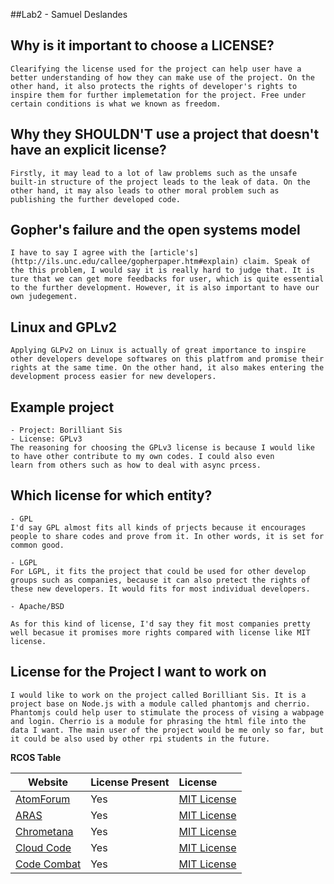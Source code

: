 ##Lab2 - Samuel Deslandes


**Why is it important to choose a LICENSE?** 
---
	Clearifying the license used for the project can help user have a better understanding of how they can make use of the project. On the other hand, it also protects the rights of developer's rights to inspire them for further implemetation for the project. Free under certain conditions is what we known as freedom.

**Why they SHOULDN'T use a project that doesn't have an explicit license?**   
---
	Firstly, it may lead to a lot of law problems such as the unsafe built-in structure of the project leads to the leak of data. On the other hand, it may also leads to other moral problem such as publishing the further developed code.

	
**Gopher's failure and the open systems model**
---    
	I have to say I agree with the [article's](http://ils.unc.edu/callee/gopherpaper.htm#explain) claim. Speak of the this problem, I would say it is really hard to judge that. It is ture that we can get more feedbacks for user, which is quite essential to the further development. However, it is also important to have our own judegement. 
	
**Linux and GPLv2**    
---
	Applying GLPv2 on Linux is actually of great importance to inspire other developers develope softwares on this platfrom and promise their rights at the same time. On the other hand, it also makes entering the development process easier for new developers. 
	
**Example project**    
---
	- Project: Borilliant Sis
	- License: GPLv3
	The reasoning for choosing the GPLv3 license is because I would like to have other contribute to my own codes. I could also even
	learn from others such as how to deal with async prcess.

**Which license for which entity?**    
---
	- GPL
	I'd say GPL almost fits all kinds of prjects because it encourages people to share codes and prove from it. In other words, it is set for common good.

	- LGPL
	For LGPL, it fits the project that could be used for other develop groups such as companies, because it can also pretect the rights of these new developers. It would fits for most individual developers.

	- Apache/BSD
	
	As for this kind of license, I'd say they fit most companies pretty well becasue it promises more rights compared with license like MIT license.

**License for the Project I want to work on**
---

	I would like to work on the project called Borilliant Sis. It is a project base on Node.js with a module called phantomjs and cherrio. Phantomjs could help user to stimulate the process of vising a wabpage and login. Cherrio is a module for phrasing the html file into the data I want. The main user of the project would be me only so far, but it could be also used by other rpi students in the future.

**RCOS Table**    

Website | License Present | License  
---------|:----------|:-------  
[AtomForum](https://github.com/samuelyuan/AtomForum) | Yes | [MIT License](https://en.wikipedia.org/wiki/MIT_License)  
[ARAS](https://github.com/Stashmatic/ARAS) | Yes | [MIT License](https://en.wikipedia.org/wiki/MIT_License)  
[Chrometana](https://github.com/TheoBr/Chrometana) | Yes | [MIT License](https://en.wikipedia.org/wiki/MIT_License)
[Cloud Code](https://github.com/feldhausenryan/Cloud-Code) | Yes | [MIT License](https://en.wikipedia.org/wiki/MIT_License)
[Code Combat](https://github.com/codecombat/codecombat) | Yes | [MIT License](https://en.wikipedia.org/wiki/MIT_License)




	